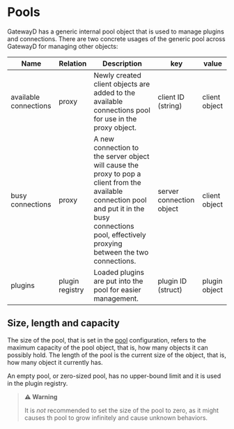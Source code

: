 # Pools

GatewayD has a generic internal pool object that is used to manage plugins and connections. There are two concrete usages of the generic pool across GatewayD for managing other objects:

| Name                  | Relation        | Description                                                                                                                                                                                              | key                      | value         |
| --------------------- | --------------- | -------------------------------------------------------------------------------------------------------------------------------------------------------------------------------------------------------- | ------------------------ | ------------- |
| available connections | proxy           | Newly created client objects are added to the available connections pool for use in the proxy object.                                                                                                    | client ID (string)       | client object |
| busy connections      | proxy           | A new connection to the server object will cause the proxy to pop a client from the available connection pool and put it in the busy connections pool, effectively proxying between the two connections. | server connection object | client object |
| plugins               | plugin registry | Loaded plugins are put into the pool for easier management.                                                                                                                                              | plugin ID (struct)       | plugin object |

## Size, length and capacity

The size of the pool, that is set in the [pool](01-configuration/01-global-configuration/04-pools.md) configuration, refers to the maximum capacity of the pool object, that is, how many objects it can possibly hold. The length of the pool is the current size of the object, that is, how many object it currently has.

An empty pool, or zero-sized pool, has no upper-bound limit and it is used in the plugin registry.

> **⚠️ Warning**
>
> It is *not* recommended to set the size of the pool to zero, as it might causes th pool to grow infinitely and cause unknown behaviors.
